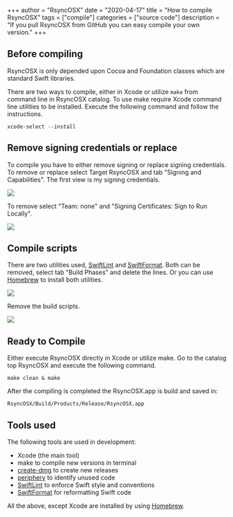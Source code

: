 +++
author = "RsyncOSX"
date = "2020-04-17"
title =  "How to compile RsyncOSX"
tags = ["compile"]
categories = ["source code"]
description = "If you pull RsyncOSX from GitHub you can easy compile your own version."
+++
## Before compiling

RsyncOSX is only depended upon Cocoa and  Foundation classes which are standard Swift libraries.

There are two ways to compile, either in Xcode or utilize `make` from command line in RsyncOSX catalog. To use make require Xcode command line utilities to be installed. Execute the following command and follow the instructions.

`xcode-select --install`

## Remove signing credentials or replace

To compile you have to either remove signing or replace signing credentials. To remove or replace select Target RsyncOSX and tab "Signing and Capabilities". The first view is my signing credentials.

![](/images/RsyncOSX/master/compile/signing.png)

To remove select "Team: none" and "Signing Certificates: Sign to Run Locally".

![](/images/RsyncOSX/master/compile/nonsigning.png)

## Compile scripts

There are two utilities used, [SwiftLint](https://github.com/realm/SwiftLint) and [SwiftFormat](https://github.com/nicklockwood/SwiftFormat). Both can be removed, select tab "Build Phases" and delete the lines. Or you can use [Homebrew](https://brew.sh/index_nb) to install both utilities.

![](/images/RsyncOSX/master/compile/scripts.png)

Remove the build scripts.

![](/images/RsyncOSX/master/compile/nonscripts.png)

## Ready to Compile

Either execute RsyncOSX directly in Xcode or utilize make. Go to the catalog top RsyncOSX and execute the following command.

`make clean & make`

After the compiling is completed the RsyncOSX.app is build and saved in:

`RsyncOSX/Build/Products/Release/RsyncOSX.app`

## Tools used

The following tools are used in development:

- Xcode (the main tool)
- make to compile new versions in terminal
- [create-dmg](https://github.com/sindresorhus/create-dmg) to create new releases
- [periphery](https://github.com/peripheryapp/periphery) to identify unused code
- [SwiftLint](https://github.com/realm/SwiftLint) to enforce Swift style and conventions
- [SwiftFormat](https://github.com/nicklockwood/SwiftFormat) for reformatting Swift code

All the above, except Xcode are installed by using [Homebrew](https://brew.sh/).
